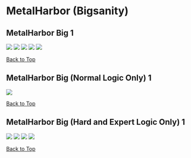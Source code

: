 # MetalHarbor (Bigsanity)

## MetalHarbor Big 1
![](./MetalHarbor/bignormal-1-1.png)
![](./MetalHarbor/bighard-1-1.png)
![](./MetalHarbor/bighard-1-2.png)
![](./MetalHarbor/bighard-1-3.png)
![](./MetalHarbor/bighard-1-4.png)

[Back to Top](#)

## MetalHarbor Big (Normal Logic Only) 1
![](./MetalHarbor/bignormal-1-1.png)

[Back to Top](#)

## MetalHarbor Big (Hard and Expert Logic Only) 1
![](./MetalHarbor/bighard-1-1.png)
![](./MetalHarbor/bighard-1-2.png)
![](./MetalHarbor/bighard-1-3.png)
![](./MetalHarbor/bighard-1-4.png)

[Back to Top](#)

